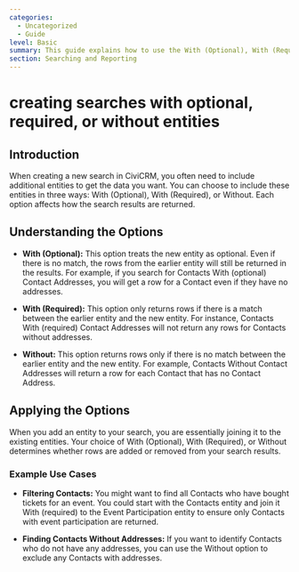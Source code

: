 ```yaml
---
categories:
  - Uncategorized
  - Guide
level: Basic
summary: This guide explains how to use the With (Optional), With (Required), and Without options when creating searches in CiviCRM.
section: Searching and Reporting
---
```


# creating searches with optional, required, or without entities

## Introduction

When creating a new search in CiviCRM, you often need to include additional entities to get the data you want. You can choose to include these entities in three ways: With (Optional), With (Required), or Without. Each option affects how the search results are returned.

## Understanding the Options

- **With (Optional):** This option treats the new entity as optional. Even if there is no match, the rows from the earlier entity will still be returned in the results. For example, if you search for Contacts With (optional) Contact Addresses, you will get a row for a Contact even if they have no addresses.

- **With (Required):** This option only returns rows if there is a match between the earlier entity and the new entity. For instance, Contacts With (required) Contact Addresses will not return any rows for Contacts without addresses.

- **Without:** This option returns rows only if there is no match between the earlier entity and the new entity. For example, Contacts Without Contact Addresses will return a row for each Contact that has no Contact Address.

## Applying the Options

When you add an entity to your search, you are essentially joining it to the existing entities. Your choice of With (Optional), With (Required), or Without determines whether rows are added or removed from your search results.

### Example Use Cases

- **Filtering Contacts:** You might want to find all Contacts who have bought tickets for an event. You could start with the Contacts entity and join it With (required) to the Event Participation entity to ensure only Contacts with event participation are returned.

- **Finding Contacts Without Addresses:** If you want to identify Contacts who do not have any addresses, you can use the Without option to exclude any Contacts with addresses.
